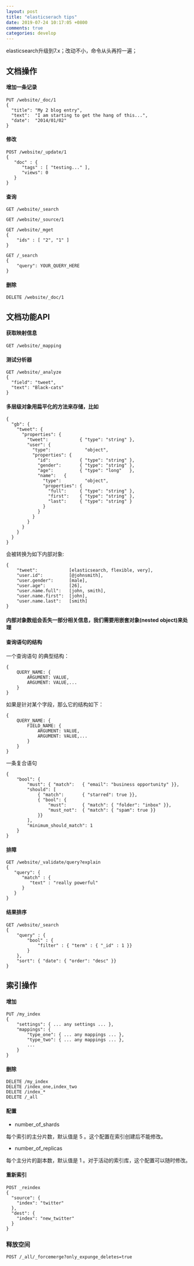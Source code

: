 ```yaml
---
layout: post
title: "elasticserach tips"
date: 2019-07-24 10:17:05 +0800
comments: true
categories: develop
---
```

elasticsearch升级到7.x；改动不小，命令从头再捋一遍；

<!-- more -->

## 文档操作

#### 增加一条记录

```
PUT /website/_doc/1
{
  "title": "My 2 blog entry",
  "text":  "I am starting to get the hang of this...",
  "date":  "2014/01/02"
}
```

#### 修改
```
POST /website/_update/1
{
   "doc" : {
      "tags" : [ "testing..." ],
      "views": 0
   }
}
```

#### 查询
```
GET /website/_search

GET /website/_source/1

GET /website/_mget 
{
    "ids" : [ "2", "1" ]    
}

GET /_search
{
    "query": YOUR_QUERY_HERE
}
```

#### 删除
```
DELETE /website/_doc/1
```

## 文档功能API

#### 获取映射信息
```
GET /website/_mapping
```

#### 测试分析器
```
GET /website/_analyze
{
  "field": "tweet",
  "text": "Black-cats" 
}
```

#### 多层级对象用扁平化的方法来存储，比如
```
{
  "gb": {
    "tweet": { 
      "properties": {
        "tweet":            { "type": "string" },
        "user": { 
          "type":             "object",
          "properties": {
            "id":           { "type": "string" },
            "gender":       { "type": "string" },
            "age":          { "type": "long"   },
            "name":   { 
              "type":         "object",
              "properties": {
                "full":     { "type": "string" },
                "first":    { "type": "string" },
                "last":     { "type": "string" }
              }
            }
          }
        }
      }
    }
  }
}

```
会被转换为如下内部对象:

```
{
    "tweet":            [elasticsearch, flexible, very],
    "user.id":          [@johnsmith],
    "user.gender":      [male],
    "user.age":         [26],
    "user.name.full":   [john, smith],
    "user.name.first":  [john],
    "user.name.last":   [smith]
}
```

#### 内部对象数组会丢失一部分相关信息，我们需要用嵌套对象(nested object)来处理

#### 查询语句的结构

一个查询语句 的典型结构：
```
{
    QUERY_NAME: {
        ARGUMENT: VALUE,
        ARGUMENT: VALUE,...
    }
}
``` 

如果是针对某个字段，那么它的结构如下：
```
{
    QUERY_NAME: {
        FIELD_NAME: {
            ARGUMENT: VALUE,
            ARGUMENT: VALUE,...
        }
    }
}
```

一条复合语句

```
{
    "bool": {
        "must": { "match":   { "email": "business opportunity" }},
        "should": [
            { "match":       { "starred": true }},
            { "bool": {
                "must":      { "match": { "folder": "inbox" }},
                "must_not":  { "match": { "spam": true }}
            }}
        ],
        "minimum_should_match": 1
    }
}
```


#### 排障
```
GET /website/_validate/query?explain
{
   "query": {
      "match" : {
         "text" : "really powerful"
      }
   }
}
```

#### 结果排序

```
GET /website/_search
{
    "query" : {
        "bool" : {
            "filter" : { "term" : { "_id" : 1 }}
        }
    },
    "sort": { "date": { "order": "desc" }}
}
```

## 索引操作

#### 增加
```
PUT /my_index
{
    "settings": { ... any settings ... },
    "mappings": {
        "type_one": { ... any mappings ... },
        "type_two": { ... any mappings ... },
        ...
    }
}
```


#### 删除
```
DELETE /my_index
DELETE /index_one,index_two
DELETE /index_*
DELETE /_all
```
#### 配置

* number_of_shards

每个索引的主分片数，默认值是 5 。这个配置在索引创建后不能修改。

* number_of_replicas

每个主分片的副本数，默认值是 1 。对于活动的索引库，这个配置可以随时修改。

#### 重新索引
```
POST _reindex
{
  "source": {
    "index": "twitter"
  },
  "dest": {
    "index": "new_twitter"
  }
}

```

### 释放空间
```
POST /_all/_forcemerge?only_expunge_deletes=true
```
